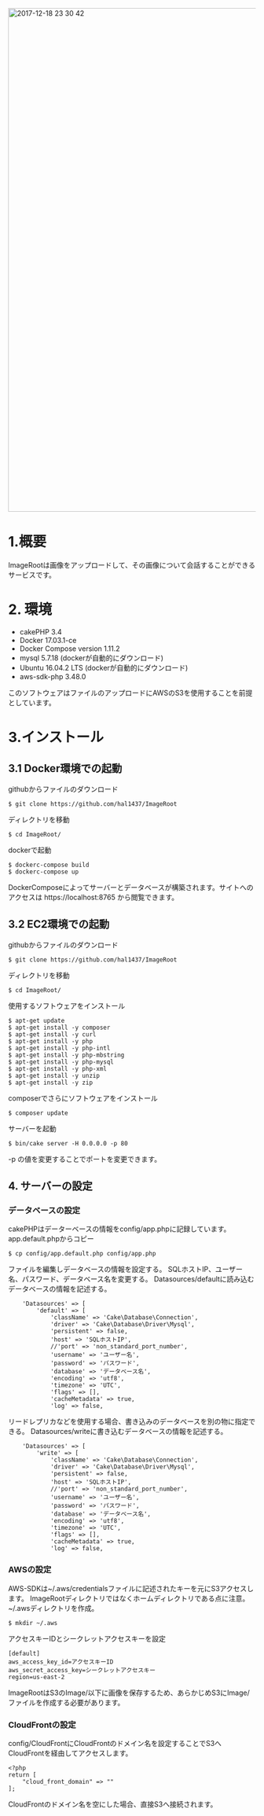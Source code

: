 <img width="1025" alt="2017-12-18 23 30 42" src="https://user-images.githubusercontent.com/8135472/34111134-352a5c98-e44c-11e7-8d11-49dd58dba518.png">

# 1.概要

ImageRootは画像をアップロードして、その画像について会話することができるサービスです。  

# 2. 環境

+ cakePHP 3.4
+ Docker 17.03.1-ce
+ Docker Compose version 1.11.2
+ mysql 5.7.18 (dockerが自動的にダウンロード)
+ Ubuntu 16.04.2 LTS (dockerが自動的にダウンロード)
+ aws-sdk-php 3.48.0

このソフトウェアはファイルのアップロードにAWSのS3を使用することを前提としています。

# 3.インストール

## 3.1 Docker環境での起動

githubからファイルのダウンロード

```
$ git clone https://github.com/hal1437/ImageRoot
```
ディレクトリを移動

```
$ cd ImageRoot/
```

dockerで起動

```
$ dockerc-compose build
$ dockerc-compose up
```
DockerComposeによってサーバーとデータベースが構築されます。サイトへのアクセスは https://localhost:8765 から閲覧できます。

## 3.2 EC2環境での起動


githubからファイルのダウンロード

```
$ git clone https://github.com/hal1437/ImageRoot
```

ディレクトリを移動
```
$ cd ImageRoot/
```

使用するソフトウェアをインストール
```
$ apt-get update
$ apt-get install -y composer
$ apt-get install -y curl
$ apt-get install -y php
$ apt-get install -y php-intl
$ apt-get install -y php-mbstring
$ apt-get install -y php-mysql
$ apt-get install -y php-xml
$ apt-get install -y unzip
$ apt-get install -y zip
```
composerでさらにソフトウェアをインストール
```
$ composer update
```

サーバーを起動
```
$ bin/cake server -H 0.0.0.0 -p 80
```
-p の値を変更することでポートを変更できます。

## 4. サーバーの設定

### データベースの設定
cakePHPはデーターベースの情報をconfig/app.phpに記録しています。
app.default.phpからコピー
```
$ cp config/app.default.php config/app.php
```

ファイルを編集しデータベースの情報を設定する。
SQLホストIP、ユーザー名、パスワード、データベース名を変更する。
Datasources/defaultに読み込むデータベースの情報を記述する。
```php:config/app.php
    'Datasources' => [
        'default' => [
            'className' => 'Cake\Database\Connection',
            'driver' => 'Cake\Database\Driver\Mysql',
            'persistent' => false,
            'host' => 'SQLホストIP',
            //'port' => 'non_standard_port_number',
            'username' => 'ユーザー名',
            'password' => 'パスワード',
            'database' => 'データベース名',
            'encoding' => 'utf8',
            'timezone' => 'UTC', 
            'flags' => [],
            'cacheMetadata' => true,
            'log' => false, 
```

リードレプリカなどを使用する場合、書き込みのデータベースを別の物に指定できる。
Datasources/writeに書き込むデータベースの情報を記述する。
```php:config/app.php
    'Datasources' => [
        'write' => [
            'className' => 'Cake\Database\Connection',
            'driver' => 'Cake\Database\Driver\Mysql',
            'persistent' => false,
            'host' => 'SQLホストIP',
            //'port' => 'non_standard_port_number',
            'username' => 'ユーザー名',
            'password' => 'パスワード',
            'database' => 'データベース名',
            'encoding' => 'utf8',
            'timezone' => 'UTC', 
            'flags' => [],
            'cacheMetadata' => true,
            'log' => false, 
```

### AWSの設定
AWS-SDKは~/.aws/credentialsファイルに記述されたキーを元にS3アクセスします。
ImageRootディレクトリではなくホームディレクトリである点に注意。
~/.awsディレクトリを作成。
```
$ mkdir ~/.aws
```
アクセスキーIDとシークレットアクセスキーを設定
```
[default]
aws_access_key_id=アクセスキーID
aws_secret_access_key=シークレットアクセスキー
region=us-east-2
```
ImageRootはS3のImage/以下に画像を保存するため、あらかじめS3にImage/ファイルを作成する必要があります。


### CloudFrontの設定
config/CloudFrontにCloudFrontのドメイン名を設定することでS3へCloudFrontを経由してアクセスします。
```
<?php
return [
	"cloud_front_domain" => ""
];
```
CloudFrontのドメイン名を空にした場合、直接S3へ接続されます。
